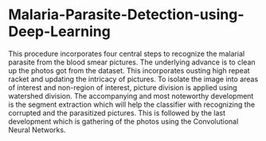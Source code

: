 # Malaria-Parasite-Detection-using-Deep-Learning
This procedure incorporates four central steps to recognize the malarial parasite from the blood smear pictures. The underlying advance is to clean up the photos got from the dataset. This incorporates ousting high repeat racket and updating the intricacy of pictures. To isolate the image into areas of interest and non-region of interest, picture division is applied using watershed division. The accompanying and most noteworthy development is the segment extraction which will help the classifier with recognizing the corrupted and the parasitized pictures. This is followed by the last development which is gathering of the photos using the Convolutional Neural Networks.
